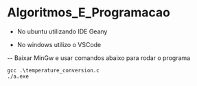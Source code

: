 # Algoritmos_E_Programacao

- No ubuntu utilizando IDE Geany

- No windows utilizo o VSCode

-- Baixar MinGw e usar comandos abaixo para rodar o programa

```
gcc .\temperature_conversion.c
./a.exe
```